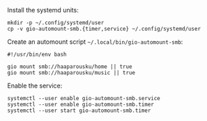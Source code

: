 Install the systemd units:

```
mkdir -p ~/.config/systemd/user
cp -v gio-automount-smb.{timer,service} ~/.config/systemd/user
```

Create an automount script `~/.local/bin/gio-automount-smb`:

```
#!/usr/bin/env bash

gio mount smb://haaparousku/home || true
gio mount smb://haaparousku/music || true
```

Enable the service:

```
systemctl --user enable gio-automount-smb.service
systemctl --user enable gio-automount-smb.timer
systemctl --user start gio-automount-smb.timer
```

